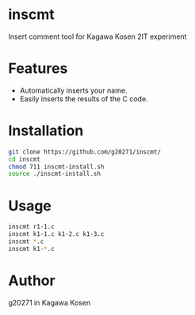 # inscmt
Insert comment tool for Kagawa Kosen 2IT experiment

# Features
* Automatically inserts your name.
* Easily inserts the results of the C code.

# Installation
```bash
git clone https://github.com/g20271/inscmt/
cd inscmt
chmod 711 inscmt-install.sh
source ./inscmt-install.sh
```

# Usage
```bash
inscmt r1-1.c
inscmt k1-1.c k1-2.c k1-3.c
inscmt *.c
inscmt k1-*.c
```

# Author
g20271 in Kagawa Kosen
